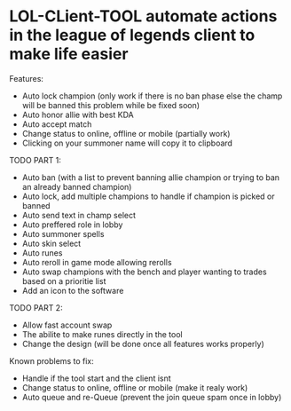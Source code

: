 # LOL-CLient-TOOL automate actions in the league of legends client to make life easier

Features:
 - Auto lock champion (only work if there is no ban phase else the champ will be banned this problem while be fixed soon)
 - Auto honor allie with best KDA
 - Auto accept match
 - Change status to online, offline or mobile (partially work)
 - Clicking on your summoner name will copy it to clipboard

TODO PART 1:
 - Auto ban (with a list to prevent banning allie champion or trying to ban an already banned champion)
 - Auto lock, add multiple champions to handle if champion is picked or banned
 - Auto send text in champ select
 - Auto preffered role in lobby
 - Auto summoner spells
 - Auto skin select
 - Auto runes
 - Auto reroll in game mode allowing rerolls 
 - Auto swap champions with the bench and player wanting to trades based on a prioritie list
 - Add an icon to the software

TODO PART 2:
 - Allow fast account swap
 - The abilite to make runes directly in the tool
 - Change the design (will be done once all features works properly)

Known problems to fix:
 - Handle if the tool start and the client isnt
 - Change status to online, offline or mobile (make it realy work)
 - Auto queue and re-Queue (prevent the join queue spam once in lobby)
